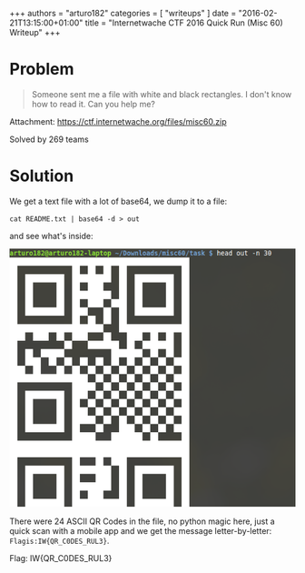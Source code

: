 +++
authors = "arturo182"
categories = [ "writeups" ]
date = "2016-02-21T13:15:00+01:00"
title = "Internetwache CTF 2016 Quick Run (Misc 60) Writeup"
+++

# Problem

>  Someone sent me a file with white and black rectangles. I don't know how to read it. Can you help me?

Attachment: https://ctf.internetwache.org/files/misc60.zip

Solved by 269 teams

# Solution

We get a text file with a lot of base64, we dump it to a file:
~~~none
cat README.txt | base64 -d > out
~~~

and see what's inside:

[![QR Codes!](/imgs/internetwache-2016-misc-60-arturo182_qrcode.png)](/imgs/internetwache-2016-misc-60-arturo182_qrcode.png)

There were 24 ASCII QR Codes in the file, no python magic here, just a quick scan with a mobile app and we get the message letter-by-letter: `Flagis:IW{QR_C0DES_RUL3}`.

Flag: IW{QR_C0DES_RUL3}
